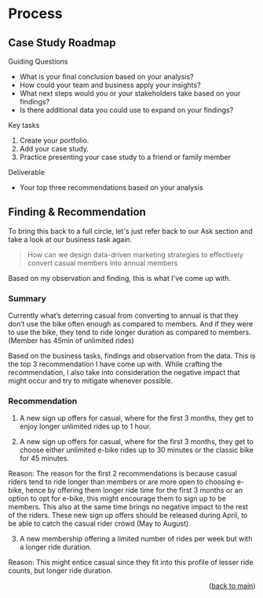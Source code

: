 <!-- PROCESS -->
# Process

## Case Study Roadmap
Guiding Questions
- What is your final conclusion based on your analysis?
- How could your team and business apply your insights?
- What next steps would you or your stakeholders take based on your findings?
- Is there additional data you could use to expand on your findings?

Key tasks
1. Create your portfolio.
2. Add your case study.
3. Practice presenting your case study to a friend or family member

Deliverable
- Your top three recommendations based on your analysis

## Finding & Recommendation

To bring this back to a full circle, let's just refer back to our Ask section and take a look at our business task again.

> How can we design data-driven marketing strategies to effectively convert casual members into annual members

Based on my observation and finding, this is what I've come up with.

### Summary
Currently what’s deterring casual from converting to annual is that they don’t use the bike often enough as compared to members. And if they were to use the bike, they tend to ride longer duration as compared to members. (Member has 45min of unlimited rides)

Based on the business tasks, findings and observation from the data. This is the top 3 recommendation I have come up with. While crafting the recommendation, I also take into consideration the negative impact that might occur and try to mitigate whenever possible.

### Recommendation
1. A new sign up offers for casual, where for the first 3 months, they get to enjoy longer unlimited rides up to 1 hour. 

2. A new sign up offers for casual, where for the first 3 months, they get to choose either unlimited e-bike rides up to 30 minutes or the classic bike for 45 minutes. 

Reason: The reason for the first 2 recommendations is because casual riders tend to ride longer than members or are more open to choosing e-bike, hence by offering them longer ride time for the first 3 months or an option to opt for e-bike, this might encourage them to sign up to be members. This also at the same time brings no negative impact to the rest of the riders. These new sign up offers should be released during April, to be able to catch the casual rider crowd (May to August).

3. A new membership offering a limited number of rides per week but with a longer ride duration. 

Reason: This might entice casual since they fit into this profile of lesser ride counts, but longer ride duration.

<p align="right">(<a href="https://github.com/brucewzj99/data-analytics-casestudy">back to main</a>)</p>